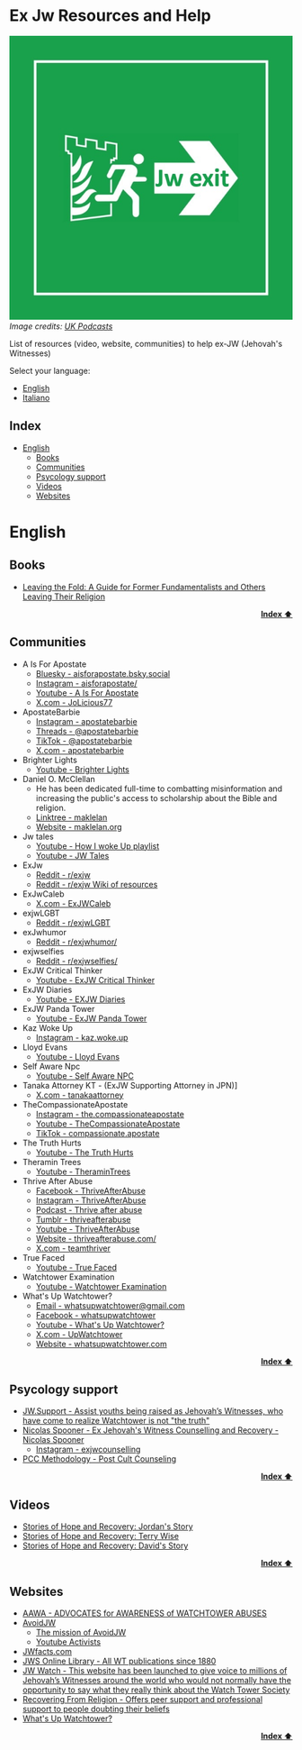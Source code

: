 # Ex Jw Resources and Help

![](./assets/jw-exit-2.jpg)     
*Image credits: [UK Podcasts](https://uk-podcasts.co.uk/podcast/jexit-2020/exjw-interview-david-lyndon-moult)*

List of resources (video, website, communities) to help ex-JW (Jehovah's Witnesses) 

Select your language:
- [English](#english)
- [Italiano](./ITALIAN.md)


## Index

- [English](#english)
  - [Books](#books)
  - [Communities](#communities)
  - [Psycology support](#psycology-support)
  - [Videos](#videos)
  - [Websites](#websites)

# English

## Books

- [Leaving the Fold: A Guide for Former Fundamentalists and Others Leaving Their Religion](https://www.amazon.it/dp/1933993235/)

<div align="right">
  <b><a href="#index">Index ⬆️</a></b>
</div>

## Communities

- A Is For Apostate
    - [Bluesky - aisforapostate.bsky.social](https://bsky.app/profile/aisforapostate.bsky.social)
    - [Instagram - aisforapostate/](https://www.instagram.com/aisforapostate/)
    - [Youtube - A Is For Apostate](https://www.youtube.com/channel/UCi8G6bVzrs7vQ9KHS5YjOaw)
    - [X.com - JoLicious77](https://x.com/JoLicious77)
- ApostateBarbie
    - [Instagram - apostatebarbie](https://www.instagram.com/apostatebarbie/)
    - [Threads - @apostatebarbie](https://www.threads.net/@apostatebarbie)
    - [TikTok - @apostatebarbie](https://www.tiktok.com/@apostatebarbie)
    - [X.com - apostatebarbie](https://x.com/apostatebarbie)
- Brighter Lights
    - [Youtube - Brighter Lights](https://www.youtube.com/@Brighter_Lights)
- Daniel O. McClellan 
    - He has been dedicated full-time to combatting misinformation and increasing the public's access to scholarship about the Bible and religion.
    - [Linktree - maklelan](https://linktr.ee/maklelan)
    - [Website - maklelan.org](https://www.maklelan.org/)
 - Jw tales
    - [Youtube - How I woke Up playlist](https://www.youtube.com/playlist?list=PLengvETQkgppM5DwaxzJekS_Qn89vupf1)
    - [Youtube - JW Tales](https://www.youtube.com/@RayleighFrance) 
- ExJw
    - [Reddit - r/exjw](https://www.reddit.com/r/exjw/)
    - [Reddit - r/exjw Wiki of resources](https://www.reddit.com/r/exjw/wiki/index/)
- ExJwCaleb
    - [X.com - ExJWCaleb](https://x.com/ExJWCaleb)
- exjwLGBT
    - [Reddit - r/exjwLGBT](https://www.reddit.com/r/exjwLGBT/)
- exJwhumor
    - [Reddit - r/exjwhumor/](https://www.reddit.com/r/exjwhumor/)
- exjwselfies
    - [Reddit - r/exjwselfies/](https://www.reddit.com/r/exjwselfies/)
- ExJW Critical Thinker
    - [Youtube - ExJW Critical Thinker](https://www.youtube.com/channel/UCpHhWSPtMDTSa8dzapmzo5A)
- ExJW Diaries
    - [Youtube - EXJW Diaries](https://www.youtube.com/@exjwdiaries)
- ExJW Panda Tower
    - [Youtube - ExJW Panda Tower](https://www.youtube.com/channel/UCDLalBD_PsUrj4ZEeWW7Tig)
- Kaz Woke Up
    - [Instagram - kaz.woke.up](https://www.instagram.com/kaz.woke.up)
- Lloyd Evans
    - [Youtube - Lloyd Evans](https://www.youtube.com/channel/UCz1w0ll081JJiYcjb298pOw)
- Self Aware Npc
    - [Youtube - Self Aware NPC](https://archive.org/details/self-aware-npc/)
- Tanaka Attorney KT - (ExJW Supporting Attorney in JPN)]
    - [X.com - tanakaattorney](https://x.com/tanakaattorney/)
- TheCompassionateApostate
    - [Instagram - the.compassionateapostate](https://www.instagram.com/the.compassionateapostate/)
    - [Youtube - TheCompassionateApostate](https://www.youtube.com/@TheCompassionateApostate/)
    - [TikTok - compassionate.apostate](https://www.tiktok.com/@compassionate.apostate/)
- The Truth Hurts
    - [Youtube - The Truth Hurts](https://www.youtube.com/c/TheTruthHurts/)
- Theramin Trees
    - [Youtube - TheraminTrees](https://www.youtube.com/@TheraminTrees/)
- Thrive After Abuse
    - [Facebook - ThriveAfterAbuse](https://facebook.com/ThriveAfterAbuse/)
    - [Instagram - ThriveAfterAbuse](https://www.instagram.com/ThriveAfterAbuse/)
    - [Podcast - Thrive after abuse](https://www.thriveafterabuse.com/podcast)
    - [Tumblr - thriveafterabuse](thriveafterabuse.tumblr.com)
    - [Youtube - ThriveAfterAbuse](https://www.youtube.com/c/ThriveAfterAbuse)
    - [Website - thriveafterabuse.com/](https://www.thriveafterabuse.com/)
    - [X.com - teamthriver](https://twitter.com/teamthriver)
- True Faced
    - [Youtube - True Faced](https://www.youtube.com/channel/UC5xbGV2dmiWg3jwKJh-hK3w)
- Watchtower Examination
    - [Youtube - Watchtower Examination](https://www.youtube.com/c/WatchtowerExamination) 
- What's Up Watchtower?
    - [Email - whatsupwatchtower@gmail.com](mailto:whatsupwatchtower@gmail.com) 
    - [Facebook - whatsupwatchtower](https://www.facebook.com/whatsupwatchtower/)
    - [Youtube - What's Up Watchtower?](https://www.youtube.com/channel/UCKi_uWlfJz3X11xFQ2bBAtw)
    - [X.com - UpWatchtower](https://x.com/UpWatchtower)
    - [Website - whatsupwatchtower.com](https://www.whatsupwatchtower.com)

<div align="right">
  <b><a href="#index">Index ⬆️</a></b>
</div>

## Psycology support

- [JW.Support - Assist youths being raised as Jehovah’s Witnesses, who have come to realize Watchtower is not "the truth"](https://jw.support/)
- [Nicolas Spooner - Ex Jehovah's Witness Counselling and Recovery - Nicolas Spooner](https://www.exjwcounselling.co.uk)
    - [Instagram - exjwcounselling](https://www.instagram.com/exjwcounselling/)
- [PCC Methodology - Post Cult Counseling ](https://www.willowtreepsychology.com.au/Post-Cult-Counselling)

<div align="right">
  <b><a href="#index">Index ⬆️</a></b>
</div>

## Videos

- [Stories of Hope and Recovery: Jordan's Story](https://www.youtube.com/watch?v=4EtpEmFDL3Y&list=PLBXgZMI_zqfR4dvBdX7XHD-fjgoehFM_9&index=4)
- [Stories of Hope and Recovery: Terry Wise](https://www.youtube.com/watch?v=nbTsOAy2M0Q&index=1&list=PLBXgZMI_zqfR4dvBdX7XHD-fjgoehFM_9)
- [Stories of Hope and Recovery: David's Story](https://www.youtube.com/watch?v=mVXLj0bNe0o&index=3&list=PLBXgZMI_zqfR4dvBdX7XHD-fjgoehFM_9)

<div align="right">
  <b><a href="#index">Index ⬆️</a></b>
</div>

## Websites

- [AAWA - ADVOCATES for AWARENESS of WATCHTOWER ABUSES](https://www.aawa.co/)
- [AvoidJW](https://avoidjw.org/)
    - [The mission of AvoidJW](https://avoidjw.org/about-us/#)
    - [Youtube Activists](https://avoidjw.org/youtube-activists/)
- [JWfacts.com](https://jwfacts.com/)
- [JWS Online Library - All WT publications since 1880](https://jws-library.one/)
- [JW Watch - This website has been launched to give voice to millions of Jehovah’s Witnesses around the world who would not normally have the opportunity to say what they really think about the Watch Tower Society](https://jwwatch.org/)
- [Recovering From Religion - Offers peer support and professional support to people doubting their beliefs](https://www.recoveringfromreligion.org/)
- [What's Up Watchtower?](https://www.whatsupwatchtower.com/)

<div align="right">
  <b><a href="#index">Index ⬆️</a></b>
</div>

